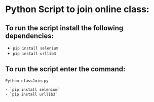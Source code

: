 # Python Script to join online class:

## To run the script install the following dependencies:

- `pip install selenium`
- `pip install urllib3`

## To run the script enter the command:

  `Python classJoin.py`

```sh
- `pip install selenium`
- `pip install urllib3`
```

